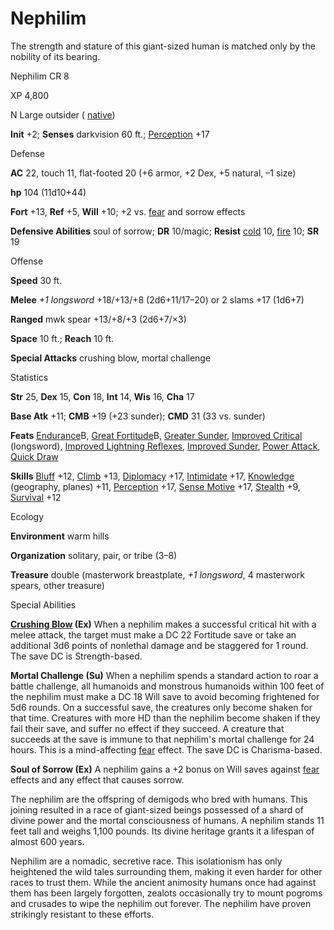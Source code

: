 # Nephilim

The strength and stature of this giant-sized human is matched only by the nobility of its bearing.

Nephilim CR 8

XP 4,800

N Large outsider ( [native](monsters/creatureTypes.md#_native-subtype))

**Init** +2; **Senses** darkvision 60 ft.; [Perception](skills/perception.md#_perception) +17

Defense

**AC** 22, touch 11, flat-footed 20 (+6 armor, +2 Dex, +5 natural, –1 size)

**hp** 104 (11d10+44)

**Fort** +13, **Ref** +5, **Will** +10; +2 vs. [fear](monsters/universalMonsterRules.md#_fear-(su-or-sp)) and sorrow effects

**Defensive Abilities** soul of sorrow; **DR** 10/magic; **Resist** [cold](monsters/creatureTypes.md#_cold-subtype) 10, [fire](monsters/creatureTypes.md#_fire-subtype) 10; **SR** 19

Offense

**Speed** 30 ft.

**Melee** _+1 longsword_ +18/+13/+8 (2d6+11/17–20) or 2 slams +17 (1d6+7)

**Ranged** mwk spear +13/+8/+3 (2d6+7/×3)

**Space** 10 ft.; **Reach** 10 ft.

**Special Attacks** crushing blow, mortal challenge

Statistics

**Str** 25, **Dex** 15, **Con** 18, **Int** 14, **Wis** 16, **Cha** 17

**Base Atk** +11; **CMB** +19 (+23 sunder); **CMD** 31 (33 vs. sunder)

**Feats** [Endurance](feats.md#_endurance)B, [Great Fortitude](feats.md#_great-fortitude)B, [Greater Sunder](feats.md#_greater-sunder), [Improved Critical](feats.md#_improved-critical) (longsword), [Improved Lightning Reflexes](feats.md#_improved-lightning-reflexes), [Improved Sunder](feats.md#_improved-sunder), [Power Attack](feats.md#_power-attack), [Quick Draw](feats.md#_quick-draw)

**Skills** [Bluff](skills/bluff.md#_bluff) +12, [Climb](skills/climb.md#_climb) +13, [Diplomacy](skills/diplomacy.md#_diplomacy) +17, [Intimidate](skills/intimidate.md#_intimidate) +17, [Knowledge](skills/knowledge.md#_knowledge) (geography, planes) +11, [Perception](skills/perception.md#_perception) +17, [Sense Motive](skills/senseMotive.md#_sense-motive) +17, [Stealth](skills/stealth.md#_stealth) +9, [Survival](skills/survival.md#_survival) +12

Ecology

**Environment** warm hills

**Organization** solitary, pair, or tribe (3–8)

**Treasure** double (masterwork breastplate, _+1 longsword_, 4 masterwork spears, other treasure)

Special Abilities

**[Crushing Blow](ultimateCombat/ultimateCombatFeats.md#_crushing-blow) (Ex)** When a nephilim makes a successful critical hit with a melee attack, the target must make a DC 22 Fortitude save or take an additional 3d6 points of nonlethal damage and be staggered for 1 round. The save DC is Strength-based.

**Mortal Challenge (Su)** When a nephilim spends a standard action to roar a battle challenge, all humanoids and monstrous humanoids within 100 feet of the nephilim must make a DC 18 Will save to avoid becoming frightened for 5d6 rounds. On a successful save, the creatures only become shaken for that time. Creatures with more HD than the nephilim become shaken if they fail their save, and suffer no effect if they succeed. A creature that succeeds at the save is immune to that nephilim's mortal challenge for 24 hours. This is a mind-affecting [fear](monsters/universalMonsterRules.md#_fear-(su-or-sp)) effect. The save DC is Charisma-based.

**Soul of Sorrow (Ex)** A nephilim gains a +2 bonus on Will saves against [fear](monsters/universalMonsterRules.md#_fear-(su-or-sp)) effects and any effect that causes sorrow.

The nephilim are the offspring of demigods who bred with humans. This joining resulted in a race of giant-sized beings possessed of a shard of divine power and the mortal consciousness of humans. A nephilim stands 11 feet tall and weighs 1,100 pounds. Its divine heritage grants it a lifespan of almost 600 years.

Nephilim are a nomadic, secretive race. This isolationism has only heightened the wild tales surrounding them, making it even harder for other races to trust them. While the ancient animosity humans once had against them has been largely forgotten, zealots occasionally try to mount pogroms and crusades to wipe the nephilim out forever. The nephilim have proven strikingly resistant to these efforts.

